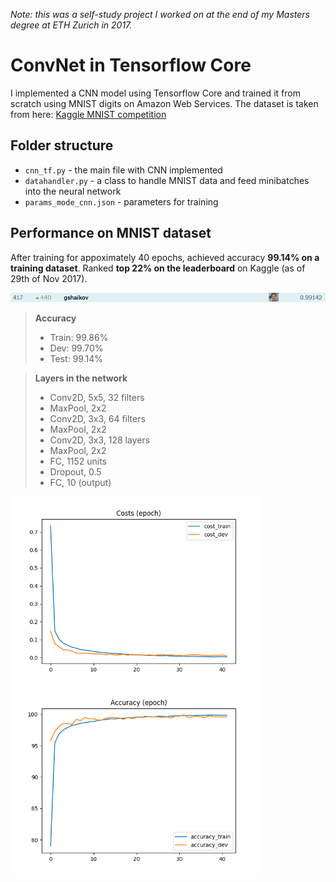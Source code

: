 _Note: this was a self-study project I worked on at the end of my Masters degree at ETH Zurich in 2017._

# ConvNet in Tensorflow Core

I implemented a CNN model using Tensorflow Core and trained it from scratch using MNIST digits on Amazon Web Services. The dataset is taken from here: [Kaggle MNIST competition](https://www.kaggle.com/c/digit-recognizer/data)

## Folder structure

* ``cnn_tf.py``         - the main file with CNN implemented
* ``datahandler.py``    - a class to handle MNIST data and feed minibatches into the neural network
* ``params_mode_cnn.json``   - parameters for training

## Performance on MNIST dataset

After training for appoximately 40 epochs, achieved accuracy **99.14% on a training dataset**. Ranked **top 22% on the leaderboard** on Kaggle (as of 29th of Nov 2017).

<div>
<img src="results/kaggle_score.png">
</div>

> **Accuracy**
> - Train:  99.86%
> - Dev:    99.70%
> - Test:   99.14%

> **Layers in the network**
> - Conv2D, 5x5, 32 filters
> - MaxPool, 2x2
> - Conv2D, 3x3, 64 filters
> - MaxPool, 2x2
> - Conv2D, 3x3, 128 layers
> - MaxPool, 2x2
> - FC, 1152 units
> - Dropout, 0.5
> - FC, 10 (output)

<div>
<img src="results/costs_epoch.png" width="400">
<img src="results/accuracy_epoch.png" width="400">
</div>

